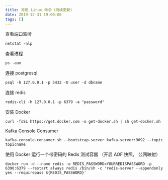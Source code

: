 ```yaml
---
title: 常用 Linux 命令（持续更新）
date: 2019-12-31 19:00:00
tags: []
---
```


查看端口监听

```
netstat -nlp
```

查看进程

```
ps -aux
```

连接 postgresql

```
psql -h 127.0.0.1 -p 5432 -U user -d dbname
```

连接 redis

```
redis-cli -h 127.0.0.1 -p 6379 -a "password"
```

安装 Docker

```
curl -fsSL https://get.docker.com -o get-docker.sh | sh get-docker.sh
```

Kafka Console Consumer

```
kafka-console-consumer.sh --bootstrap-server kafka-server:9092 --topic topicname
```

使用 Docker 运行一个带密码的 Redis 测试容器 （开启 AOF 快照， 公网映射）

```
docker run -d --name redis -e REDIS_PASSWORD=YOURREDISPASSWORD -p 6390:6379 --restart always redis /bin/sh -c 'redis-server --appendonly yes --requirepass ${REDIS_PASSWORD}'
```
